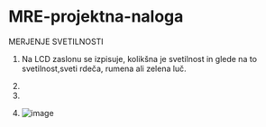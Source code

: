 # MRE-projektna-naloga
MERJENJE SVETILNOSTI


1. Na LCD zaslonu se izpisuje, kolikšna je svetilnost in glede na to svetilnost,sveti rdeča, rumena ali zelena luč.

2. 
3. 
4. ![image](https://github.com/manci10/MRE-projektna-naloga/assets/129843992/a97da8f8-3ccd-4f80-99b6-bbc9d359140d)

